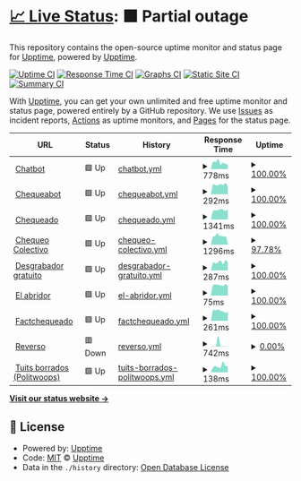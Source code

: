 # [📈 Live Status](https://upptime.github.io/upptime): <!--live status--> **🟧 Partial outage**

This repository contains the open-source uptime monitor and status page for [Upptime](https://upptime.js.org), powered by [Upptime](https://github.com/upptime/upptime).

[![Uptime CI](https://github.com/chequeado/status/workflows/Uptime%20CI/badge.svg)](https://github.com/chequeado/status/actions?query=workflow%3A%22Uptime+CI%22)
[![Response Time CI](https://github.com/chequeado/status/workflows/Response%20Time%20CI/badge.svg)](https://github.com/chequeado/status/actions?query=workflow%3A%22Response+Time+CI%22)
[![Graphs CI](https://github.com/chequeado/status/workflows/Graphs%20CI/badge.svg)](https://github.com/chequeado/status/actions?query=workflow%3A%22Graphs+CI%22)
[![Static Site CI](https://github.com/chequeado/status/workflows/Static%20Site%20CI/badge.svg)](https://github.com/chequeado/status/actions?query=workflow%3A%22Static+Site+CI%22)
[![Summary CI](https://github.com/chequeado/status/workflows/Summary%20CI/badge.svg)](https://github.com/chequeado/status/actions?query=workflow%3A%22Summary+CI%22)

With [Upptime](https://upptime.js.org), you can get your own unlimited and free uptime monitor and status page, powered entirely by a GitHub repository. We use [Issues](https://github.com/upptime/upptime/issues) as incident reports, [Actions](https://github.com/chequeado/status/actions) as uptime monitors, and [Pages](https://upptime.github.io/upptime) for the status page.

<!--start: status pages-->
<!-- This summary is generated by Upptime (https://github.com/upptime/upptime) -->
<!-- Do not edit this manually, your changes will be overwritten -->
<!-- prettier-ignore -->
| URL | Status | History | Response Time | Uptime |
| --- | ------ | ------- | ------------- | ------ |
| <img alt="" src="https://favicons.githubusercontent.com/chequeado.com" height="13"> [Chatbot](https://chequeado.com/chatbot) | 🟩 Up | [chatbot.yml](https://github.com/chequeado/status/commits/HEAD/history/chatbot.yml) | <details><summary><img alt="Response time graph" src="./graphs/chatbot/response-time-week.png" height="20"> 778ms</summary><br><a href="https://chequeado.github.io/status/history/chatbot"><img alt="Response time 685" src="https://img.shields.io/endpoint?url=https%3A%2F%2Fraw.githubusercontent.com%2Fchequeado%2Fstatus%2FHEAD%2Fapi%2Fchatbot%2Fresponse-time.json"></a><br><a href="https://chequeado.github.io/status/history/chatbot"><img alt="24-hour response time 538" src="https://img.shields.io/endpoint?url=https%3A%2F%2Fraw.githubusercontent.com%2Fchequeado%2Fstatus%2FHEAD%2Fapi%2Fchatbot%2Fresponse-time-day.json"></a><br><a href="https://chequeado.github.io/status/history/chatbot"><img alt="7-day response time 778" src="https://img.shields.io/endpoint?url=https%3A%2F%2Fraw.githubusercontent.com%2Fchequeado%2Fstatus%2FHEAD%2Fapi%2Fchatbot%2Fresponse-time-week.json"></a><br><a href="https://chequeado.github.io/status/history/chatbot"><img alt="30-day response time 647" src="https://img.shields.io/endpoint?url=https%3A%2F%2Fraw.githubusercontent.com%2Fchequeado%2Fstatus%2FHEAD%2Fapi%2Fchatbot%2Fresponse-time-month.json"></a><br><a href="https://chequeado.github.io/status/history/chatbot"><img alt="1-year response time 685" src="https://img.shields.io/endpoint?url=https%3A%2F%2Fraw.githubusercontent.com%2Fchequeado%2Fstatus%2FHEAD%2Fapi%2Fchatbot%2Fresponse-time-year.json"></a></details> | <details><summary><a href="https://chequeado.github.io/status/history/chatbot">100.00%</a></summary><a href="https://chequeado.github.io/status/history/chatbot"><img alt="All-time uptime 92.17%" src="https://img.shields.io/endpoint?url=https%3A%2F%2Fraw.githubusercontent.com%2Fchequeado%2Fstatus%2FHEAD%2Fapi%2Fchatbot%2Fuptime.json"></a><br><a href="https://chequeado.github.io/status/history/chatbot"><img alt="24-hour uptime 100.00%" src="https://img.shields.io/endpoint?url=https%3A%2F%2Fraw.githubusercontent.com%2Fchequeado%2Fstatus%2FHEAD%2Fapi%2Fchatbot%2Fuptime-day.json"></a><br><a href="https://chequeado.github.io/status/history/chatbot"><img alt="7-day uptime 100.00%" src="https://img.shields.io/endpoint?url=https%3A%2F%2Fraw.githubusercontent.com%2Fchequeado%2Fstatus%2FHEAD%2Fapi%2Fchatbot%2Fuptime-week.json"></a><br><a href="https://chequeado.github.io/status/history/chatbot"><img alt="30-day uptime 99.92%" src="https://img.shields.io/endpoint?url=https%3A%2F%2Fraw.githubusercontent.com%2Fchequeado%2Fstatus%2FHEAD%2Fapi%2Fchatbot%2Fuptime-month.json"></a><br><a href="https://chequeado.github.io/status/history/chatbot"><img alt="1-year uptime 92.17%" src="https://img.shields.io/endpoint?url=https%3A%2F%2Fraw.githubusercontent.com%2Fchequeado%2Fstatus%2FHEAD%2Fapi%2Fchatbot%2Fuptime-year.json"></a></details>
| <img alt="" src="https://favicons.githubusercontent.com/chequeabot.com" height="13"> [Chequeabot](https://chequeabot.com) | 🟩 Up | [chequeabot.yml](https://github.com/chequeado/status/commits/HEAD/history/chequeabot.yml) | <details><summary><img alt="Response time graph" src="./graphs/chequeabot/response-time-week.png" height="20"> 292ms</summary><br><a href="https://chequeado.github.io/status/history/chequeabot"><img alt="Response time 274" src="https://img.shields.io/endpoint?url=https%3A%2F%2Fraw.githubusercontent.com%2Fchequeado%2Fstatus%2FHEAD%2Fapi%2Fchequeabot%2Fresponse-time.json"></a><br><a href="https://chequeado.github.io/status/history/chequeabot"><img alt="24-hour response time 236" src="https://img.shields.io/endpoint?url=https%3A%2F%2Fraw.githubusercontent.com%2Fchequeado%2Fstatus%2FHEAD%2Fapi%2Fchequeabot%2Fresponse-time-day.json"></a><br><a href="https://chequeado.github.io/status/history/chequeabot"><img alt="7-day response time 292" src="https://img.shields.io/endpoint?url=https%3A%2F%2Fraw.githubusercontent.com%2Fchequeado%2Fstatus%2FHEAD%2Fapi%2Fchequeabot%2Fresponse-time-week.json"></a><br><a href="https://chequeado.github.io/status/history/chequeabot"><img alt="30-day response time 277" src="https://img.shields.io/endpoint?url=https%3A%2F%2Fraw.githubusercontent.com%2Fchequeado%2Fstatus%2FHEAD%2Fapi%2Fchequeabot%2Fresponse-time-month.json"></a><br><a href="https://chequeado.github.io/status/history/chequeabot"><img alt="1-year response time 274" src="https://img.shields.io/endpoint?url=https%3A%2F%2Fraw.githubusercontent.com%2Fchequeado%2Fstatus%2FHEAD%2Fapi%2Fchequeabot%2Fresponse-time-year.json"></a></details> | <details><summary><a href="https://chequeado.github.io/status/history/chequeabot">100.00%</a></summary><a href="https://chequeado.github.io/status/history/chequeabot"><img alt="All-time uptime 99.94%" src="https://img.shields.io/endpoint?url=https%3A%2F%2Fraw.githubusercontent.com%2Fchequeado%2Fstatus%2FHEAD%2Fapi%2Fchequeabot%2Fuptime.json"></a><br><a href="https://chequeado.github.io/status/history/chequeabot"><img alt="24-hour uptime 100.00%" src="https://img.shields.io/endpoint?url=https%3A%2F%2Fraw.githubusercontent.com%2Fchequeado%2Fstatus%2FHEAD%2Fapi%2Fchequeabot%2Fuptime-day.json"></a><br><a href="https://chequeado.github.io/status/history/chequeabot"><img alt="7-day uptime 100.00%" src="https://img.shields.io/endpoint?url=https%3A%2F%2Fraw.githubusercontent.com%2Fchequeado%2Fstatus%2FHEAD%2Fapi%2Fchequeabot%2Fuptime-week.json"></a><br><a href="https://chequeado.github.io/status/history/chequeabot"><img alt="30-day uptime 100.00%" src="https://img.shields.io/endpoint?url=https%3A%2F%2Fraw.githubusercontent.com%2Fchequeado%2Fstatus%2FHEAD%2Fapi%2Fchequeabot%2Fuptime-month.json"></a><br><a href="https://chequeado.github.io/status/history/chequeabot"><img alt="1-year uptime 99.94%" src="https://img.shields.io/endpoint?url=https%3A%2F%2Fraw.githubusercontent.com%2Fchequeado%2Fstatus%2FHEAD%2Fapi%2Fchequeabot%2Fuptime-year.json"></a></details>
| <img alt="" src="https://favicons.githubusercontent.com/chequeado.com" height="13"> [Chequeado](https://chequeado.com) | 🟩 Up | [chequeado.yml](https://github.com/chequeado/status/commits/HEAD/history/chequeado.yml) | <details><summary><img alt="Response time graph" src="./graphs/chequeado/response-time-week.png" height="20"> 1341ms</summary><br><a href="https://chequeado.github.io/status/history/chequeado"><img alt="Response time 4914" src="https://img.shields.io/endpoint?url=https%3A%2F%2Fraw.githubusercontent.com%2Fchequeado%2Fstatus%2FHEAD%2Fapi%2Fchequeado%2Fresponse-time.json"></a><br><a href="https://chequeado.github.io/status/history/chequeado"><img alt="24-hour response time 1445" src="https://img.shields.io/endpoint?url=https%3A%2F%2Fraw.githubusercontent.com%2Fchequeado%2Fstatus%2FHEAD%2Fapi%2Fchequeado%2Fresponse-time-day.json"></a><br><a href="https://chequeado.github.io/status/history/chequeado"><img alt="7-day response time 1341" src="https://img.shields.io/endpoint?url=https%3A%2F%2Fraw.githubusercontent.com%2Fchequeado%2Fstatus%2FHEAD%2Fapi%2Fchequeado%2Fresponse-time-week.json"></a><br><a href="https://chequeado.github.io/status/history/chequeado"><img alt="30-day response time 5590" src="https://img.shields.io/endpoint?url=https%3A%2F%2Fraw.githubusercontent.com%2Fchequeado%2Fstatus%2FHEAD%2Fapi%2Fchequeado%2Fresponse-time-month.json"></a><br><a href="https://chequeado.github.io/status/history/chequeado"><img alt="1-year response time 4914" src="https://img.shields.io/endpoint?url=https%3A%2F%2Fraw.githubusercontent.com%2Fchequeado%2Fstatus%2FHEAD%2Fapi%2Fchequeado%2Fresponse-time-year.json"></a></details> | <details><summary><a href="https://chequeado.github.io/status/history/chequeado">100.00%</a></summary><a href="https://chequeado.github.io/status/history/chequeado"><img alt="All-time uptime 90.22%" src="https://img.shields.io/endpoint?url=https%3A%2F%2Fraw.githubusercontent.com%2Fchequeado%2Fstatus%2FHEAD%2Fapi%2Fchequeado%2Fuptime.json"></a><br><a href="https://chequeado.github.io/status/history/chequeado"><img alt="24-hour uptime 100.00%" src="https://img.shields.io/endpoint?url=https%3A%2F%2Fraw.githubusercontent.com%2Fchequeado%2Fstatus%2FHEAD%2Fapi%2Fchequeado%2Fuptime-day.json"></a><br><a href="https://chequeado.github.io/status/history/chequeado"><img alt="7-day uptime 100.00%" src="https://img.shields.io/endpoint?url=https%3A%2F%2Fraw.githubusercontent.com%2Fchequeado%2Fstatus%2FHEAD%2Fapi%2Fchequeado%2Fuptime-week.json"></a><br><a href="https://chequeado.github.io/status/history/chequeado"><img alt="30-day uptime 99.14%" src="https://img.shields.io/endpoint?url=https%3A%2F%2Fraw.githubusercontent.com%2Fchequeado%2Fstatus%2FHEAD%2Fapi%2Fchequeado%2Fuptime-month.json"></a><br><a href="https://chequeado.github.io/status/history/chequeado"><img alt="1-year uptime 90.22%" src="https://img.shields.io/endpoint?url=https%3A%2F%2Fraw.githubusercontent.com%2Fchequeado%2Fstatus%2FHEAD%2Fapi%2Fchequeado%2Fuptime-year.json"></a></details>
| <img alt="" src="https://favicons.githubusercontent.com/chequeado.com" height="13"> [Chequeo Colectivo](https://chequeado.com/colectivo) | 🟩 Up | [chequeo-colectivo.yml](https://github.com/chequeado/status/commits/HEAD/history/chequeo-colectivo.yml) | <details><summary><img alt="Response time graph" src="./graphs/chequeo-colectivo/response-time-week.png" height="20"> 1296ms</summary><br><a href="https://chequeado.github.io/status/history/chequeo-colectivo"><img alt="Response time 6980" src="https://img.shields.io/endpoint?url=https%3A%2F%2Fraw.githubusercontent.com%2Fchequeado%2Fstatus%2FHEAD%2Fapi%2Fchequeo-colectivo%2Fresponse-time.json"></a><br><a href="https://chequeado.github.io/status/history/chequeo-colectivo"><img alt="24-hour response time 1057" src="https://img.shields.io/endpoint?url=https%3A%2F%2Fraw.githubusercontent.com%2Fchequeado%2Fstatus%2FHEAD%2Fapi%2Fchequeo-colectivo%2Fresponse-time-day.json"></a><br><a href="https://chequeado.github.io/status/history/chequeo-colectivo"><img alt="7-day response time 1296" src="https://img.shields.io/endpoint?url=https%3A%2F%2Fraw.githubusercontent.com%2Fchequeado%2Fstatus%2FHEAD%2Fapi%2Fchequeo-colectivo%2Fresponse-time-week.json"></a><br><a href="https://chequeado.github.io/status/history/chequeo-colectivo"><img alt="30-day response time 7081" src="https://img.shields.io/endpoint?url=https%3A%2F%2Fraw.githubusercontent.com%2Fchequeado%2Fstatus%2FHEAD%2Fapi%2Fchequeo-colectivo%2Fresponse-time-month.json"></a><br><a href="https://chequeado.github.io/status/history/chequeo-colectivo"><img alt="1-year response time 6980" src="https://img.shields.io/endpoint?url=https%3A%2F%2Fraw.githubusercontent.com%2Fchequeado%2Fstatus%2FHEAD%2Fapi%2Fchequeo-colectivo%2Fresponse-time-year.json"></a></details> | <details><summary><a href="https://chequeado.github.io/status/history/chequeo-colectivo">97.78%</a></summary><a href="https://chequeado.github.io/status/history/chequeo-colectivo"><img alt="All-time uptime 76.85%" src="https://img.shields.io/endpoint?url=https%3A%2F%2Fraw.githubusercontent.com%2Fchequeado%2Fstatus%2FHEAD%2Fapi%2Fchequeo-colectivo%2Fuptime.json"></a><br><a href="https://chequeado.github.io/status/history/chequeo-colectivo"><img alt="24-hour uptime 84.46%" src="https://img.shields.io/endpoint?url=https%3A%2F%2Fraw.githubusercontent.com%2Fchequeado%2Fstatus%2FHEAD%2Fapi%2Fchequeo-colectivo%2Fuptime-day.json"></a><br><a href="https://chequeado.github.io/status/history/chequeo-colectivo"><img alt="7-day uptime 97.78%" src="https://img.shields.io/endpoint?url=https%3A%2F%2Fraw.githubusercontent.com%2Fchequeado%2Fstatus%2FHEAD%2Fapi%2Fchequeo-colectivo%2Fuptime-week.json"></a><br><a href="https://chequeado.github.io/status/history/chequeo-colectivo"><img alt="30-day uptime 87.34%" src="https://img.shields.io/endpoint?url=https%3A%2F%2Fraw.githubusercontent.com%2Fchequeado%2Fstatus%2FHEAD%2Fapi%2Fchequeo-colectivo%2Fuptime-month.json"></a><br><a href="https://chequeado.github.io/status/history/chequeo-colectivo"><img alt="1-year uptime 76.85%" src="https://img.shields.io/endpoint?url=https%3A%2F%2Fraw.githubusercontent.com%2Fchequeado%2Fstatus%2FHEAD%2Fapi%2Fchequeo-colectivo%2Fuptime-year.json"></a></details>
| <img alt="" src="https://favicons.githubusercontent.com/chequeabot.chequeado.com" height="13"> [Desgrabador gratuito](https://chequeabot.chequeado.com/desgrabador/) | 🟩 Up | [desgrabador-gratuito.yml](https://github.com/chequeado/status/commits/HEAD/history/desgrabador-gratuito.yml) | <details><summary><img alt="Response time graph" src="./graphs/desgrabador-gratuito/response-time-week.png" height="20"> 287ms</summary><br><a href="https://chequeado.github.io/status/history/desgrabador-gratuito"><img alt="Response time 2856" src="https://img.shields.io/endpoint?url=https%3A%2F%2Fraw.githubusercontent.com%2Fchequeado%2Fstatus%2FHEAD%2Fapi%2Fdesgrabador-gratuito%2Fresponse-time.json"></a><br><a href="https://chequeado.github.io/status/history/desgrabador-gratuito"><img alt="24-hour response time 288" src="https://img.shields.io/endpoint?url=https%3A%2F%2Fraw.githubusercontent.com%2Fchequeado%2Fstatus%2FHEAD%2Fapi%2Fdesgrabador-gratuito%2Fresponse-time-day.json"></a><br><a href="https://chequeado.github.io/status/history/desgrabador-gratuito"><img alt="7-day response time 287" src="https://img.shields.io/endpoint?url=https%3A%2F%2Fraw.githubusercontent.com%2Fchequeado%2Fstatus%2FHEAD%2Fapi%2Fdesgrabador-gratuito%2Fresponse-time-week.json"></a><br><a href="https://chequeado.github.io/status/history/desgrabador-gratuito"><img alt="30-day response time 277" src="https://img.shields.io/endpoint?url=https%3A%2F%2Fraw.githubusercontent.com%2Fchequeado%2Fstatus%2FHEAD%2Fapi%2Fdesgrabador-gratuito%2Fresponse-time-month.json"></a><br><a href="https://chequeado.github.io/status/history/desgrabador-gratuito"><img alt="1-year response time 2856" src="https://img.shields.io/endpoint?url=https%3A%2F%2Fraw.githubusercontent.com%2Fchequeado%2Fstatus%2FHEAD%2Fapi%2Fdesgrabador-gratuito%2Fresponse-time-year.json"></a></details> | <details><summary><a href="https://chequeado.github.io/status/history/desgrabador-gratuito">100.00%</a></summary><a href="https://chequeado.github.io/status/history/desgrabador-gratuito"><img alt="All-time uptime 88.86%" src="https://img.shields.io/endpoint?url=https%3A%2F%2Fraw.githubusercontent.com%2Fchequeado%2Fstatus%2FHEAD%2Fapi%2Fdesgrabador-gratuito%2Fuptime.json"></a><br><a href="https://chequeado.github.io/status/history/desgrabador-gratuito"><img alt="24-hour uptime 100.00%" src="https://img.shields.io/endpoint?url=https%3A%2F%2Fraw.githubusercontent.com%2Fchequeado%2Fstatus%2FHEAD%2Fapi%2Fdesgrabador-gratuito%2Fuptime-day.json"></a><br><a href="https://chequeado.github.io/status/history/desgrabador-gratuito"><img alt="7-day uptime 100.00%" src="https://img.shields.io/endpoint?url=https%3A%2F%2Fraw.githubusercontent.com%2Fchequeado%2Fstatus%2FHEAD%2Fapi%2Fdesgrabador-gratuito%2Fuptime-week.json"></a><br><a href="https://chequeado.github.io/status/history/desgrabador-gratuito"><img alt="30-day uptime 99.92%" src="https://img.shields.io/endpoint?url=https%3A%2F%2Fraw.githubusercontent.com%2Fchequeado%2Fstatus%2FHEAD%2Fapi%2Fdesgrabador-gratuito%2Fuptime-month.json"></a><br><a href="https://chequeado.github.io/status/history/desgrabador-gratuito"><img alt="1-year uptime 88.86%" src="https://img.shields.io/endpoint?url=https%3A%2F%2Fraw.githubusercontent.com%2Fchequeado%2Fstatus%2FHEAD%2Fapi%2Fdesgrabador-gratuito%2Fuptime-year.json"></a></details>
| <img alt="" src="https://favicons.githubusercontent.com/chequeado.com" height="13"> [El abridor](https://chequeado.com/elabridor/) | 🟩 Up | [el-abridor.yml](https://github.com/chequeado/status/commits/HEAD/history/el-abridor.yml) | <details><summary><img alt="Response time graph" src="./graphs/el-abridor/response-time-week.png" height="20"> 75ms</summary><br><a href="https://chequeado.github.io/status/history/el-abridor"><img alt="Response time 131" src="https://img.shields.io/endpoint?url=https%3A%2F%2Fraw.githubusercontent.com%2Fchequeado%2Fstatus%2FHEAD%2Fapi%2Fel-abridor%2Fresponse-time.json"></a><br><a href="https://chequeado.github.io/status/history/el-abridor"><img alt="24-hour response time 71" src="https://img.shields.io/endpoint?url=https%3A%2F%2Fraw.githubusercontent.com%2Fchequeado%2Fstatus%2FHEAD%2Fapi%2Fel-abridor%2Fresponse-time-day.json"></a><br><a href="https://chequeado.github.io/status/history/el-abridor"><img alt="7-day response time 75" src="https://img.shields.io/endpoint?url=https%3A%2F%2Fraw.githubusercontent.com%2Fchequeado%2Fstatus%2FHEAD%2Fapi%2Fel-abridor%2Fresponse-time-week.json"></a><br><a href="https://chequeado.github.io/status/history/el-abridor"><img alt="30-day response time 79" src="https://img.shields.io/endpoint?url=https%3A%2F%2Fraw.githubusercontent.com%2Fchequeado%2Fstatus%2FHEAD%2Fapi%2Fel-abridor%2Fresponse-time-month.json"></a><br><a href="https://chequeado.github.io/status/history/el-abridor"><img alt="1-year response time 131" src="https://img.shields.io/endpoint?url=https%3A%2F%2Fraw.githubusercontent.com%2Fchequeado%2Fstatus%2FHEAD%2Fapi%2Fel-abridor%2Fresponse-time-year.json"></a></details> | <details><summary><a href="https://chequeado.github.io/status/history/el-abridor">100.00%</a></summary><a href="https://chequeado.github.io/status/history/el-abridor"><img alt="All-time uptime 89.29%" src="https://img.shields.io/endpoint?url=https%3A%2F%2Fraw.githubusercontent.com%2Fchequeado%2Fstatus%2FHEAD%2Fapi%2Fel-abridor%2Fuptime.json"></a><br><a href="https://chequeado.github.io/status/history/el-abridor"><img alt="24-hour uptime 100.00%" src="https://img.shields.io/endpoint?url=https%3A%2F%2Fraw.githubusercontent.com%2Fchequeado%2Fstatus%2FHEAD%2Fapi%2Fel-abridor%2Fuptime-day.json"></a><br><a href="https://chequeado.github.io/status/history/el-abridor"><img alt="7-day uptime 100.00%" src="https://img.shields.io/endpoint?url=https%3A%2F%2Fraw.githubusercontent.com%2Fchequeado%2Fstatus%2FHEAD%2Fapi%2Fel-abridor%2Fuptime-week.json"></a><br><a href="https://chequeado.github.io/status/history/el-abridor"><img alt="30-day uptime 99.92%" src="https://img.shields.io/endpoint?url=https%3A%2F%2Fraw.githubusercontent.com%2Fchequeado%2Fstatus%2FHEAD%2Fapi%2Fel-abridor%2Fuptime-month.json"></a><br><a href="https://chequeado.github.io/status/history/el-abridor"><img alt="1-year uptime 89.29%" src="https://img.shields.io/endpoint?url=https%3A%2F%2Fraw.githubusercontent.com%2Fchequeado%2Fstatus%2FHEAD%2Fapi%2Fel-abridor%2Fuptime-year.json"></a></details>
| <img alt="" src="https://favicons.githubusercontent.com/factchequeado.com" height="13"> [Factchequeado](https://factchequeado.com) | 🟩 Up | [factchequeado.yml](https://github.com/chequeado/status/commits/HEAD/history/factchequeado.yml) | <details><summary><img alt="Response time graph" src="./graphs/factchequeado/response-time-week.png" height="20"> 261ms</summary><br><a href="https://chequeado.github.io/status/history/factchequeado"><img alt="Response time 244" src="https://img.shields.io/endpoint?url=https%3A%2F%2Fraw.githubusercontent.com%2Fchequeado%2Fstatus%2FHEAD%2Fapi%2Ffactchequeado%2Fresponse-time.json"></a><br><a href="https://chequeado.github.io/status/history/factchequeado"><img alt="24-hour response time 236" src="https://img.shields.io/endpoint?url=https%3A%2F%2Fraw.githubusercontent.com%2Fchequeado%2Fstatus%2FHEAD%2Fapi%2Ffactchequeado%2Fresponse-time-day.json"></a><br><a href="https://chequeado.github.io/status/history/factchequeado"><img alt="7-day response time 261" src="https://img.shields.io/endpoint?url=https%3A%2F%2Fraw.githubusercontent.com%2Fchequeado%2Fstatus%2FHEAD%2Fapi%2Ffactchequeado%2Fresponse-time-week.json"></a><br><a href="https://chequeado.github.io/status/history/factchequeado"><img alt="30-day response time 253" src="https://img.shields.io/endpoint?url=https%3A%2F%2Fraw.githubusercontent.com%2Fchequeado%2Fstatus%2FHEAD%2Fapi%2Ffactchequeado%2Fresponse-time-month.json"></a><br><a href="https://chequeado.github.io/status/history/factchequeado"><img alt="1-year response time 244" src="https://img.shields.io/endpoint?url=https%3A%2F%2Fraw.githubusercontent.com%2Fchequeado%2Fstatus%2FHEAD%2Fapi%2Ffactchequeado%2Fresponse-time-year.json"></a></details> | <details><summary><a href="https://chequeado.github.io/status/history/factchequeado">100.00%</a></summary><a href="https://chequeado.github.io/status/history/factchequeado"><img alt="All-time uptime 99.91%" src="https://img.shields.io/endpoint?url=https%3A%2F%2Fraw.githubusercontent.com%2Fchequeado%2Fstatus%2FHEAD%2Fapi%2Ffactchequeado%2Fuptime.json"></a><br><a href="https://chequeado.github.io/status/history/factchequeado"><img alt="24-hour uptime 100.00%" src="https://img.shields.io/endpoint?url=https%3A%2F%2Fraw.githubusercontent.com%2Fchequeado%2Fstatus%2FHEAD%2Fapi%2Ffactchequeado%2Fuptime-day.json"></a><br><a href="https://chequeado.github.io/status/history/factchequeado"><img alt="7-day uptime 100.00%" src="https://img.shields.io/endpoint?url=https%3A%2F%2Fraw.githubusercontent.com%2Fchequeado%2Fstatus%2FHEAD%2Fapi%2Ffactchequeado%2Fuptime-week.json"></a><br><a href="https://chequeado.github.io/status/history/factchequeado"><img alt="30-day uptime 100.00%" src="https://img.shields.io/endpoint?url=https%3A%2F%2Fraw.githubusercontent.com%2Fchequeado%2Fstatus%2FHEAD%2Fapi%2Ffactchequeado%2Fuptime-month.json"></a><br><a href="https://chequeado.github.io/status/history/factchequeado"><img alt="1-year uptime 99.91%" src="https://img.shields.io/endpoint?url=https%3A%2F%2Fraw.githubusercontent.com%2Fchequeado%2Fstatus%2FHEAD%2Fapi%2Ffactchequeado%2Fuptime-year.json"></a></details>
| <img alt="" src="https://favicons.githubusercontent.com/reversoar.com" height="13"> [Reverso](https://reversoar.com) | 🟥 Down | [reverso.yml](https://github.com/chequeado/status/commits/HEAD/history/reverso.yml) | <details><summary><img alt="Response time graph" src="./graphs/reverso/response-time-week.png" height="20"> 742ms</summary><br><a href="https://chequeado.github.io/status/history/reverso"><img alt="Response time 1761" src="https://img.shields.io/endpoint?url=https%3A%2F%2Fraw.githubusercontent.com%2Fchequeado%2Fstatus%2FHEAD%2Fapi%2Freverso%2Fresponse-time.json"></a><br><a href="https://chequeado.github.io/status/history/reverso"><img alt="24-hour response time 127" src="https://img.shields.io/endpoint?url=https%3A%2F%2Fraw.githubusercontent.com%2Fchequeado%2Fstatus%2FHEAD%2Fapi%2Freverso%2Fresponse-time-day.json"></a><br><a href="https://chequeado.github.io/status/history/reverso"><img alt="7-day response time 742" src="https://img.shields.io/endpoint?url=https%3A%2F%2Fraw.githubusercontent.com%2Fchequeado%2Fstatus%2FHEAD%2Fapi%2Freverso%2Fresponse-time-week.json"></a><br><a href="https://chequeado.github.io/status/history/reverso"><img alt="30-day response time 272" src="https://img.shields.io/endpoint?url=https%3A%2F%2Fraw.githubusercontent.com%2Fchequeado%2Fstatus%2FHEAD%2Fapi%2Freverso%2Fresponse-time-month.json"></a><br><a href="https://chequeado.github.io/status/history/reverso"><img alt="1-year response time 1761" src="https://img.shields.io/endpoint?url=https%3A%2F%2Fraw.githubusercontent.com%2Fchequeado%2Fstatus%2FHEAD%2Fapi%2Freverso%2Fresponse-time-year.json"></a></details> | <details><summary><a href="https://chequeado.github.io/status/history/reverso">0.00%</a></summary><a href="https://chequeado.github.io/status/history/reverso"><img alt="All-time uptime 53.42%" src="https://img.shields.io/endpoint?url=https%3A%2F%2Fraw.githubusercontent.com%2Fchequeado%2Fstatus%2FHEAD%2Fapi%2Freverso%2Fuptime.json"></a><br><a href="https://chequeado.github.io/status/history/reverso"><img alt="24-hour uptime 0.00%" src="https://img.shields.io/endpoint?url=https%3A%2F%2Fraw.githubusercontent.com%2Fchequeado%2Fstatus%2FHEAD%2Fapi%2Freverso%2Fuptime-day.json"></a><br><a href="https://chequeado.github.io/status/history/reverso"><img alt="7-day uptime 0.00%" src="https://img.shields.io/endpoint?url=https%3A%2F%2Fraw.githubusercontent.com%2Fchequeado%2Fstatus%2FHEAD%2Fapi%2Freverso%2Fuptime-week.json"></a><br><a href="https://chequeado.github.io/status/history/reverso"><img alt="30-day uptime 0.00%" src="https://img.shields.io/endpoint?url=https%3A%2F%2Fraw.githubusercontent.com%2Fchequeado%2Fstatus%2FHEAD%2Fapi%2Freverso%2Fuptime-month.json"></a><br><a href="https://chequeado.github.io/status/history/reverso"><img alt="1-year uptime 53.42%" src="https://img.shields.io/endpoint?url=https%3A%2F%2Fraw.githubusercontent.com%2Fchequeado%2Fstatus%2FHEAD%2Fapi%2Freverso%2Fuptime-year.json"></a></details>
| <img alt="" src="https://favicons.githubusercontent.com/chequeado.com" height="13"> [Tuits borrados (Politwoops)](https://chequeado.com/tuitsborrados) | 🟩 Up | [tuits-borrados-politwoops.yml](https://github.com/chequeado/status/commits/HEAD/history/tuits-borrados-politwoops.yml) | <details><summary><img alt="Response time graph" src="./graphs/tuits-borrados-politwoops/response-time-week.png" height="20"> 138ms</summary><br><a href="https://chequeado.github.io/status/history/tuits-borrados-politwoops"><img alt="Response time 116" src="https://img.shields.io/endpoint?url=https%3A%2F%2Fraw.githubusercontent.com%2Fchequeado%2Fstatus%2FHEAD%2Fapi%2Ftuits-borrados-politwoops%2Fresponse-time.json"></a><br><a href="https://chequeado.github.io/status/history/tuits-borrados-politwoops"><img alt="24-hour response time 139" src="https://img.shields.io/endpoint?url=https%3A%2F%2Fraw.githubusercontent.com%2Fchequeado%2Fstatus%2FHEAD%2Fapi%2Ftuits-borrados-politwoops%2Fresponse-time-day.json"></a><br><a href="https://chequeado.github.io/status/history/tuits-borrados-politwoops"><img alt="7-day response time 138" src="https://img.shields.io/endpoint?url=https%3A%2F%2Fraw.githubusercontent.com%2Fchequeado%2Fstatus%2FHEAD%2Fapi%2Ftuits-borrados-politwoops%2Fresponse-time-week.json"></a><br><a href="https://chequeado.github.io/status/history/tuits-borrados-politwoops"><img alt="30-day response time 149" src="https://img.shields.io/endpoint?url=https%3A%2F%2Fraw.githubusercontent.com%2Fchequeado%2Fstatus%2FHEAD%2Fapi%2Ftuits-borrados-politwoops%2Fresponse-time-month.json"></a><br><a href="https://chequeado.github.io/status/history/tuits-borrados-politwoops"><img alt="1-year response time 116" src="https://img.shields.io/endpoint?url=https%3A%2F%2Fraw.githubusercontent.com%2Fchequeado%2Fstatus%2FHEAD%2Fapi%2Ftuits-borrados-politwoops%2Fresponse-time-year.json"></a></details> | <details><summary><a href="https://chequeado.github.io/status/history/tuits-borrados-politwoops">100.00%</a></summary><a href="https://chequeado.github.io/status/history/tuits-borrados-politwoops"><img alt="All-time uptime 88.53%" src="https://img.shields.io/endpoint?url=https%3A%2F%2Fraw.githubusercontent.com%2Fchequeado%2Fstatus%2FHEAD%2Fapi%2Ftuits-borrados-politwoops%2Fuptime.json"></a><br><a href="https://chequeado.github.io/status/history/tuits-borrados-politwoops"><img alt="24-hour uptime 100.00%" src="https://img.shields.io/endpoint?url=https%3A%2F%2Fraw.githubusercontent.com%2Fchequeado%2Fstatus%2FHEAD%2Fapi%2Ftuits-borrados-politwoops%2Fuptime-day.json"></a><br><a href="https://chequeado.github.io/status/history/tuits-borrados-politwoops"><img alt="7-day uptime 100.00%" src="https://img.shields.io/endpoint?url=https%3A%2F%2Fraw.githubusercontent.com%2Fchequeado%2Fstatus%2FHEAD%2Fapi%2Ftuits-borrados-politwoops%2Fuptime-week.json"></a><br><a href="https://chequeado.github.io/status/history/tuits-borrados-politwoops"><img alt="30-day uptime 99.92%" src="https://img.shields.io/endpoint?url=https%3A%2F%2Fraw.githubusercontent.com%2Fchequeado%2Fstatus%2FHEAD%2Fapi%2Ftuits-borrados-politwoops%2Fuptime-month.json"></a><br><a href="https://chequeado.github.io/status/history/tuits-borrados-politwoops"><img alt="1-year uptime 88.53%" src="https://img.shields.io/endpoint?url=https%3A%2F%2Fraw.githubusercontent.com%2Fchequeado%2Fstatus%2FHEAD%2Fapi%2Ftuits-borrados-politwoops%2Fuptime-year.json"></a></details>

<!--end: status pages-->

[**Visit our status website →**](https://upptime.github.io/upptime)

## 📄 License

- Powered by: [Upptime](https://github.com/upptime/upptime)
- Code: [MIT](./LICENSE) © [Upptime](https://upptime.js.org)
- Data in the `./history` directory: [Open Database License](https://opendatacommons.org/licenses/odbl/1-0/)
